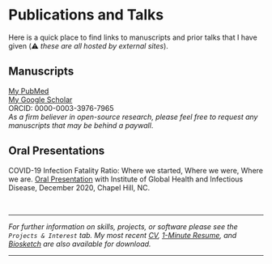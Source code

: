 # Publications and Talks
Here is a quick place to find links to manuscripts and prior talks that I have given (:warning: _these are all hosted by external sites_).


## Manuscripts
[My PubMed](https://www.ncbi.nlm.nih.gov/myncbi/1Z38GNVdoiEkg/bibliography/public/)        
[My Google Scholar](https://scholar.google.com/citations?user=ZdLn4sUAAAAJ&hl=en)    
ORCID: 0000-0003-3976-7965   
_As a firm believer in open-source research, please feel free to request any manuscripts that may be behind a paywall_.

## Oral Presentations
COVID-19 Infection Fatality Ratio: Where we started, Where we were, Where we are. [Oral Presentation](https://uncch.hosted.panopto.com/Panopto/Pages/Viewer.aspx?id=9aa51bec-8ff3-4fe6-8ff4-acaa012ab263) with Institute of Global Health and Infectious Disease, December 2020, Chapel Hill, NC.




&nbsp;
&nbsp;
&nbsp;
&nbsp;



----
_For further information on skills, projects, or software please see the `Projects & Interest` tab. My most recent [CV](), [1-Minute Resume](), and [Biosketch]() are also available for download._

----
